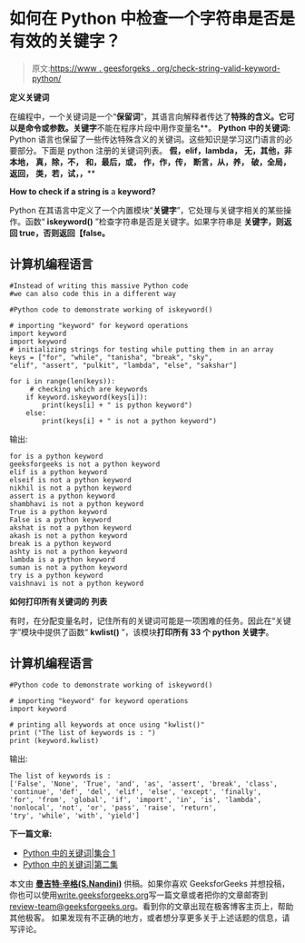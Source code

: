 # 如何在 Python 中检查一个字符串是否是有效的关键字？

> 原文:[https://www . geesforgeks . org/check-string-valid-keyword-python/](https://www.geeksforgeeks.org/check-string-valid-keyword-python/)

**定义关键词**

在编程中，一个关键词是一个“**保留词**”，其语言向解释者传达了**特殊的含义。它可以是命令或参数。关键字**不能在程序片段中用作变量名**。
**Python 中的关键词:** Python 语言也保留了一些传达特殊含义的关键词。这些知识是学习这门语言的必要部分。下面是 python 注册的关键词列表。
**假，elif，lambda，**
**无，其他，非本地，**
**真，除，不，**
**和，最后，或，**
**作，作，传，**
**断言，从，养，**
**破，全局，返回，**
**类，若，试，，****

**How to check if a string is** a **keyword?**

Python 在其语言中定义了一个内置模块“**关键字**”，它处理与关键字相关的某些操作。函数“ **iskeyword()** ”检查字符串是否是关键字。如果字符串是 **关键字，则返回 **true，否则返回【false。**** 

## 计算机编程语言

```
#Instead of writing this massive Python code
#we can also code this in a different way

#Python code to demonstrate working of iskeyword()

# importing "keyword" for keyword operations
import keyword
import keyword
# initializing strings for testing while putting them in an array
keys = ["for", "while", "tanisha", "break", "sky",
"elif", "assert", "pulkit", "lambda", "else", "sakshar"]

for i in range(len(keys)):
     # checking which are keywords
    if keyword.iskeyword(keys[i]):
        print(keys[i] + " is python keyword")
    else:
        print(keys[i] + " is not a python keyword")
```

输出:

```
for is a python keyword
geeksforgeeks is not a python keyword
elif is a python keyword
elseif is not a python keyword
nikhil is not a python keyword
assert is a python keyword
shambhavi is not a python keyword
True is a python keyword
False is a python keyword
akshat is not a python keyword
akash is not a python keyword
break is a python keyword
ashty is not a python keyword
lambda is a python keyword
suman is not a python keyword
try is a python keyword
vaishnavi is not a python keyword
```

**如何打印所有关键词的** **列表**

有时，在分配变量名时，记住所有的关键词可能是一项困难的任务。因此在“关键字”模块中提供了函数“ **kwlist()** ”，该模块**打印所有 33 个 python 关键字**。

## 计算机编程语言

```
#Python code to demonstrate working of iskeyword()

# importing "keyword" for keyword operations
import keyword

# printing all keywords at once using "kwlist()"
print ("The list of keywords is : ")
print (keyword.kwlist)
```

输出:

```
The list of keywords is : 
['False', 'None', 'True', 'and', 'as', 'assert', 'break', 'class', 
'continue', 'def', 'del', 'elif', 'else', 'except', 'finally', 
'for', 'from', 'global', 'if', 'import', 'in', 'is', 'lambda', 
'nonlocal', 'not', 'or', 'pass', 'raise', 'return', 
'try', 'while', 'with', 'yield']
```

**下一篇文章:**

*   [Python 中的关键词|集合 1](https://www.geeksforgeeks.org/keywords-python-set-1/)
*   [Python 中的关键词|第二集](https://www.geeksforgeeks.org/keywords-python-set-2/)

本文由 [**曼吉特·辛格(S.Nandini)**](https://www.facebook.com/manjeet.04.singh) 供稿。如果你喜欢 GeeksforGeeks 并想投稿，你也可以使用[write.geeksforgeeks.org](https://write.geeksforgeeks.org)写一篇文章或者把你的文章邮寄到 review-team@geeksforgeeks.org。看到你的文章出现在极客博客主页上，帮助其他极客。
如果发现有不正确的地方，或者想分享更多关于上述话题的信息，请写评论。